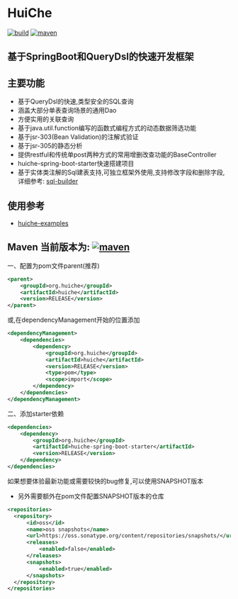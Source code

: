 # HuiChe
[![build](https://img.shields.io/travis/jmjlbmn/huiche.svg?style=flat-square)](https://travis-ci.org/jmjlbmn/huiche)
[![maven](https://img.shields.io/maven-metadata/v/http/central.maven.org/maven2/org/huiche/huiche/maven-metadata.xml.svg?style=flat-square)](http://search.maven.org/#artifactdetails%7Corg.huiche%7Chuiche%7C1.0.2%7C)
## 基于SpringBoot和QueryDsl的快速开发框架
## 主要功能
- 基于QueryDsl的快速,类型安全的SQL查询
- 涵盖大部分单表查询场景的通用Dao
- 方便实用的关联查询
- 基于java.util.function编写的函数式编程方式的动态数据筛选功能
- 基于jsr-303(Bean Validation)的注解式验证
- 基于jsr-305的静态分析
- 提供restful和传统单post两种方式的常用增删改查功能的BaseController
- huiche-spring-boot-starter快速搭建项目
- 基于实体类注解的Sql建表支持,可独立框架外使用,支持修改字段和删除字段,详细参考: [sql-builder](https://github.com/jmjlbmn/huiche-examples/tree/master/sql-builder)
## 使用参考
- [huiche-examples](https://github.com/jmjlbmn/huiche-examples)

## Maven 当前版本为: [![maven](https://img.shields.io/maven-metadata/v/http/central.maven.org/maven2/org/huiche/huiche/maven-metadata.xml.svg?style=flat-square)](http://search.maven.org/#artifactdetails%7Corg.huiche%7Chuiche%7C1.0.2%7C)
一、配置为pom文件parent(推荐)
```xml
<parent>
    <groupId>org.huiche</groupId>
    <artifactId>huiche</artifactId>
    <version>RELEASE</version>
</parent>
```
或,在dependencyManagement开始的位置添加
```xml
<dependencyManagement>
    <dependencies>
        <dependency>
            <groupId>org.huiche</groupId>
            <artifactId>huiche</artifactId>
            <version>RELEASE</version>
            <type>pom</type>
            <scope>import</scope>
        </dependency>
    </dependencies>
</dependencyManagement>
```
二、添加starter依赖
```xml
<dependencies>
    <dependency>
        <groupId>org.huiche</groupId>
        <artifactId>huiche-spring-boot-starter</artifactId>
        <version>RELEASE</version>
    </dependency>
</dependencies>
```
如果想要体验最新功能或需要较快的bug修复,可以使用SNAPSHOT版本
- 另外需要额外在pom文件配置SNAPSHOT版本的仓库

```xml
<repositories>
  <repository>
      <id>oss</id>
      <name>oss snapshots</name>
      <url>https://oss.sonatype.org/content/repositories/snapshots/</url>
      <releases>
          <enabled>false</enabled>
      </releases>
      <snapshots>
          <enabled>true</enabled>
      </snapshots>
  </repository>          
</repositories>
```  
